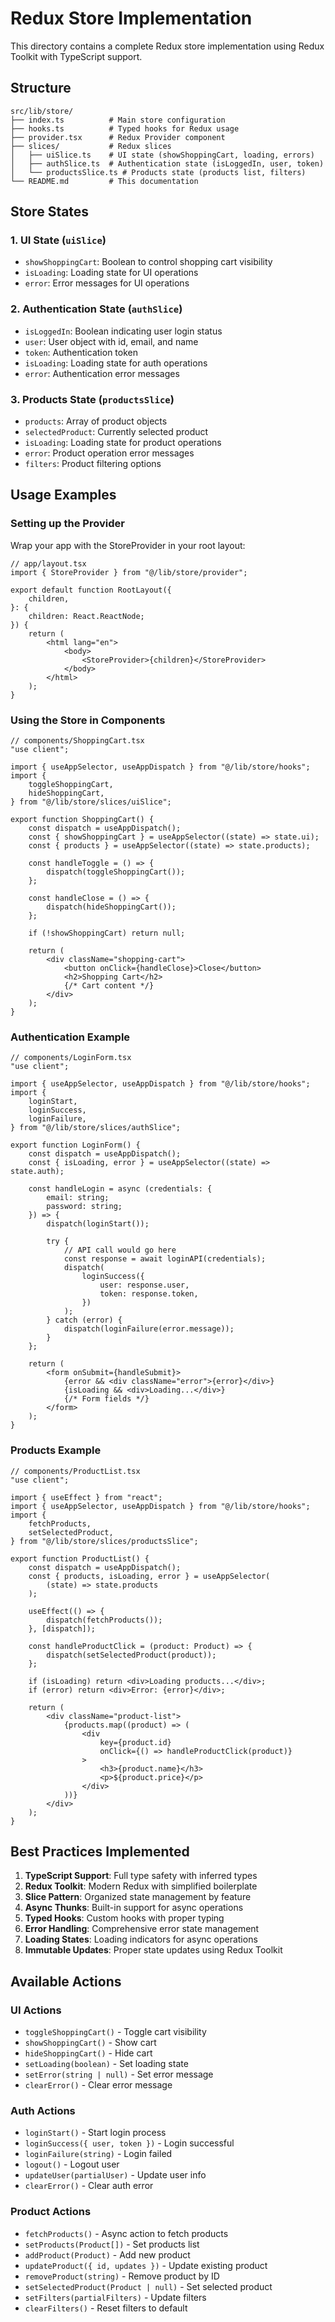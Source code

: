 # Redux Store Implementation

This directory contains a complete Redux store implementation using Redux Toolkit with TypeScript support.

## Structure

```
src/lib/store/
├── index.ts          # Main store configuration
├── hooks.ts          # Typed hooks for Redux usage
├── provider.tsx      # Redux Provider component
├── slices/           # Redux slices
│   ├── uiSlice.ts    # UI state (showShoppingCart, loading, errors)
│   ├── authSlice.ts  # Authentication state (isLoggedIn, user, token)
│   └── productsSlice.ts # Products state (products list, filters)
└── README.md         # This documentation
```

## Store States

### 1. UI State (`uiSlice`)

-   `showShoppingCart`: Boolean to control shopping cart visibility
-   `isLoading`: Loading state for UI operations
-   `error`: Error messages for UI operations

### 2. Authentication State (`authSlice`)

-   `isLoggedIn`: Boolean indicating user login status
-   `user`: User object with id, email, and name
-   `token`: Authentication token
-   `isLoading`: Loading state for auth operations
-   `error`: Authentication error messages

### 3. Products State (`productsSlice`)

-   `products`: Array of product objects
-   `selectedProduct`: Currently selected product
-   `isLoading`: Loading state for product operations
-   `error`: Product operation error messages
-   `filters`: Product filtering options

## Usage Examples

### Setting up the Provider

Wrap your app with the StoreProvider in your root layout:

```tsx
// app/layout.tsx
import { StoreProvider } from "@/lib/store/provider";

export default function RootLayout({
    children,
}: {
    children: React.ReactNode;
}) {
    return (
        <html lang="en">
            <body>
                <StoreProvider>{children}</StoreProvider>
            </body>
        </html>
    );
}
```

### Using the Store in Components

```tsx
// components/ShoppingCart.tsx
"use client";

import { useAppSelector, useAppDispatch } from "@/lib/store/hooks";
import {
    toggleShoppingCart,
    hideShoppingCart,
} from "@/lib/store/slices/uiSlice";

export function ShoppingCart() {
    const dispatch = useAppDispatch();
    const { showShoppingCart } = useAppSelector((state) => state.ui);
    const { products } = useAppSelector((state) => state.products);

    const handleToggle = () => {
        dispatch(toggleShoppingCart());
    };

    const handleClose = () => {
        dispatch(hideShoppingCart());
    };

    if (!showShoppingCart) return null;

    return (
        <div className="shopping-cart">
            <button onClick={handleClose}>Close</button>
            <h2>Shopping Cart</h2>
            {/* Cart content */}
        </div>
    );
}
```

### Authentication Example

```tsx
// components/LoginForm.tsx
"use client";

import { useAppSelector, useAppDispatch } from "@/lib/store/hooks";
import {
    loginStart,
    loginSuccess,
    loginFailure,
} from "@/lib/store/slices/authSlice";

export function LoginForm() {
    const dispatch = useAppDispatch();
    const { isLoading, error } = useAppSelector((state) => state.auth);

    const handleLogin = async (credentials: {
        email: string;
        password: string;
    }) => {
        dispatch(loginStart());

        try {
            // API call would go here
            const response = await loginAPI(credentials);
            dispatch(
                loginSuccess({
                    user: response.user,
                    token: response.token,
                })
            );
        } catch (error) {
            dispatch(loginFailure(error.message));
        }
    };

    return (
        <form onSubmit={handleSubmit}>
            {error && <div className="error">{error}</div>}
            {isLoading && <div>Loading...</div>}
            {/* Form fields */}
        </form>
    );
}
```

### Products Example

```tsx
// components/ProductList.tsx
"use client";

import { useEffect } from "react";
import { useAppSelector, useAppDispatch } from "@/lib/store/hooks";
import {
    fetchProducts,
    setSelectedProduct,
} from "@/lib/store/slices/productsSlice";

export function ProductList() {
    const dispatch = useAppDispatch();
    const { products, isLoading, error } = useAppSelector(
        (state) => state.products
    );

    useEffect(() => {
        dispatch(fetchProducts());
    }, [dispatch]);

    const handleProductClick = (product: Product) => {
        dispatch(setSelectedProduct(product));
    };

    if (isLoading) return <div>Loading products...</div>;
    if (error) return <div>Error: {error}</div>;

    return (
        <div className="product-list">
            {products.map((product) => (
                <div
                    key={product.id}
                    onClick={() => handleProductClick(product)}
                >
                    <h3>{product.name}</h3>
                    <p>${product.price}</p>
                </div>
            ))}
        </div>
    );
}
```

## Best Practices Implemented

1. **TypeScript Support**: Full type safety with inferred types
2. **Redux Toolkit**: Modern Redux with simplified boilerplate
3. **Slice Pattern**: Organized state management by feature
4. **Async Thunks**: Built-in support for async operations
5. **Typed Hooks**: Custom hooks with proper typing
6. **Error Handling**: Comprehensive error state management
7. **Loading States**: Loading indicators for async operations
8. **Immutable Updates**: Proper state updates using Redux Toolkit

## Available Actions

### UI Actions

-   `toggleShoppingCart()` - Toggle cart visibility
-   `showShoppingCart()` - Show cart
-   `hideShoppingCart()` - Hide cart
-   `setLoading(boolean)` - Set loading state
-   `setError(string | null)` - Set error message
-   `clearError()` - Clear error message

### Auth Actions

-   `loginStart()` - Start login process
-   `loginSuccess({ user, token })` - Login successful
-   `loginFailure(string)` - Login failed
-   `logout()` - Logout user
-   `updateUser(partialUser)` - Update user info
-   `clearError()` - Clear auth error

### Product Actions

-   `fetchProducts()` - Async action to fetch products
-   `setProducts(Product[])` - Set products list
-   `addProduct(Product)` - Add new product
-   `updateProduct({ id, updates })` - Update existing product
-   `removeProduct(string)` - Remove product by ID
-   `setSelectedProduct(Product | null)` - Set selected product
-   `setFilters(partialFilters)` - Update filters
-   `clearFilters()` - Reset filters to default
